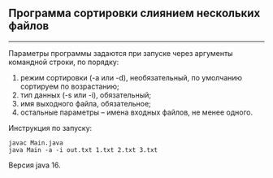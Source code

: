 ##  Программа сортировки слиянием нескольких файлов
***
Параметры программы задаются при запуске через аргументы командной строки, по порядку:
1. режим сортировки (-a или -d), необязательный, по умолчанию сортируем по возрастанию;
2. тип данных (-s или -i), обязательный;
3. имя выходного файла, обязательное;
4. остальные параметры – имена входных файлов, не менее одного. 

Инструкция по запуску:
````
javac Main.java
java Main -a -i out.txt 1.txt 2.txt 3.txt
````
Версия java 16.